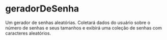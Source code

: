 # geradorDeSenha
Um gerador de senhas aleatórias. Coletará dados do usuário sobre o número de senhas e seus tamanhos e exibirá uma  coleção de senhas com caracteres aleatórios.
